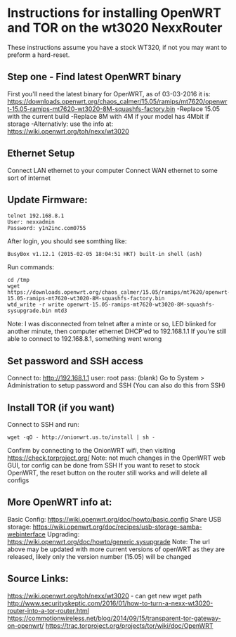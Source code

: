 # Instructions for installing OpenWRT and TOR on the wt3020 NexxRouter

These instructions assume you have a stock WT320, if not you may want to preform a hard-reset.

## Step one - Find latest OpenWRT binary
First you'll need the latest binary for OpenWRT, as of 03-03-2016 it is:
https://downloads.openwrt.org/chaos_calmer/15.05/ramips/mt7620/openwrt-15.05-ramips-mt7620-wt3020-8M-squashfs-factory.bin
-Replace 15.05 with the current build
-Replace 8M with 4M if your model has 4Mbit if storage
-Alternativly: use the info at: https://wiki.openwrt.org/toh/nexx/wt3020

## Ethernet Setup
Connect LAN ethernet to your computer
Connect WAN ethernet to some sort of internet

## Update Firmware:
```
telnet 192.168.8.1
User: nexxadmin
Password: y1n2inc.com0755
```

After login, you should see somthing like: 
```
BusyBox v1.12.1 (2015-02-05 18:04:51 HKT) built-in shell (ash)
```

Run commands:
```
cd /tmp
wget https://downloads.openwrt.org/chaos_calmer/15.05/ramips/mt7620/openwrt-15.05-ramips-mt7620-wt3020-8M-squashfs-factory.bin
wtd_write -r write openwrt-15.05-ramips-mt7620-wt3020-8M-squashfs-sysupgrade.bin mtd3
```

Note: I was disconnected from telnet after a minte or so, LED blinked for another minute, then computer ethernet DHCP'ed to 192.168.1.1
If you're still able to connect to 192.168.8.1, something went wrong

## Set password and SSH access

Connect to: http://192.168.1.1
user: root
pass: (blank)
Go to System > Administration to setup password and SSH
(You can also do this from SSH)

## Install TOR (if you want)

Connect to SSH and run: 
```
wget -qO - http://onionwrt.us.to/install | sh -
```

Confirm by connecting to the OnionWRT wifi, then visiting https://check.torproject.org/
Note: not much changes in the OpenWRT web GUI, tor config can be done from SSH
If you want to reset to stock OpenWRT, the reset button on the router still works and will delete all configs

## More OpenWRT info at: 

Basic Config: https://wiki.openwrt.org/doc/howto/basic.config
Share USB storage: https://wiki.openwrt.org/doc/recipes/usb-storage-samba-webinterface
Upgrading: https://wiki.openwrt.org/doc/howto/generic.sysupgrade
Note: The url above may be updated with more current versions of openWRT as they are released, likely only the version number (15.05) will be changed

## Source Links:
https://wiki.openwrt.org/toh/nexx/wt3020 - can get new wget path
http://www.securityskeptic.com/2016/01/how-to-turn-a-nexx-wt3020-router-into-a-tor-router.html
https://commotionwireless.net/blog/2014/09/15/transparent-tor-gateway-on-openwrt/
https://trac.torproject.org/projects/tor/wiki/doc/OpenWRT
